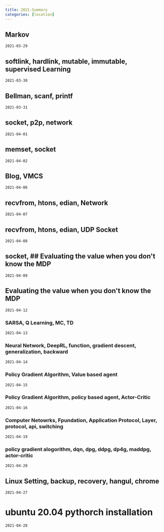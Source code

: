 ```yaml
---
title: 2021-Summary
categories: [location]
---
```



## Markov
```
2021-03-29
```

## softlink, hardlink, mutable, immutable, supervised Learning
```
2021-03-30
```
## Bellman, scanf, printf
```
2021-03-31
```

## socket, p2p, network
```
2021-04-01
```

## memset, socket
```
2021-04-02
```

## Blog, VMCS
```
2021-04-06
```

## recvfrom, htons, edian, Network
```
2021-04-07
```

## recvfrom, htons, edian, UDP Socket
```
2021-04-08
```

## socket, ## Evaluating the value when you don't know the MDP
```
2021-04-09
```

## Evaluating the value when you don't know the MDP
```
2021-04-12
```

### SARSA, Q Learning, MC, TD
```
2021-04-13
```

### Neural Network, DeepRL, function, gradient descent, generalization, backward
```
2021-04-14
```

### Policy Gradient Algorithm, Value based agent
```
2021-04-15
```

### Policy Gradient Algorithm, policy based agent, Actor-Critic
```
2021-04-16
```
### Computer Netowrks, Fpundation, Application Protocol, Layer, protocol, api, switching
```
2021-04-19
```


### policy gradient alogorithm, dqn, dpg, ddpg, dp4g, maddpg, actor-critic
```
2021-04-20
```
## Linux Setting, backup, recovery, hangul, chrome
```
2021-04-27
```

# ubuntu 20.04 pythorch installation
```
2021-04-28
```